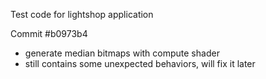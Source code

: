 Test code for lightshop application

Commit #b0973b4
 - generate median bitmaps with compute shader
 - still contains some unexpected behaviors, will fix it later
